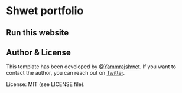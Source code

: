 # Shwet portfolio

## Run this website

## Author & License

This template has been developed by [@Yammrajshwet](https://www.x.com/Yammrajshwet). If you want to contact the author, you can reach out on [Twitter](https://www.x.com/Yammrajshwet). 


License: MIT (see LICENSE file).